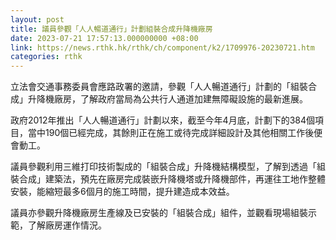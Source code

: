 ```yaml
---
layout: post
title: 議員參觀「人人暢道通行」計劃組裝合成升降機廠房
date: 2023-07-21 17:57:13.000000000 +08:00
link: https://news.rthk.hk/rthk/ch/component/k2/1709976-20230721.htm
categories: rthk
---
```


立法會交通事務委員會應路政署的邀請，參觀「人人暢道通行」計劃的「組裝合成」升降機廠房，了解政府當局為公共行人通道加建無障礙設施的最新進展。

政府2012年推出「人人暢道通行」計劃以來，截至今年4月底，計劃下的384個項目，當中190個已經完成，其餘則正在施工或待完成詳細設計及其他相關工作後便會動工。
 
議員參觀利用三維打印技術製成的「組裝合成」升降機結構模型，了解到透過「組裝合成」建築法，預先在廠房完成裝嵌升降機塔或升降機部件，再運往工地作整體安裝，能縮短最多6個月的施工時間，提升建造成本效益。
 
議員亦參觀升降機廠房生產線及已安裝的「組裝合成」組件，並觀看現場組裝示範，了解廠房運作情況。
